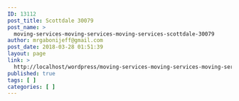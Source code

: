 ```yaml
---
ID: 13112
post_title: Scottdale 30079
post_name: >
  moving-services-moving-services-moving-services-scottdale-30079
author: mrgabonijeff@gmail.com
post_date: 2018-03-28 01:51:39
layout: page
link: >
  http://localhost/wordpress/moving-services-moving-services-moving-services-scottdale-30079/
published: true
tags: [ ]
categories: [ ]
---
```

